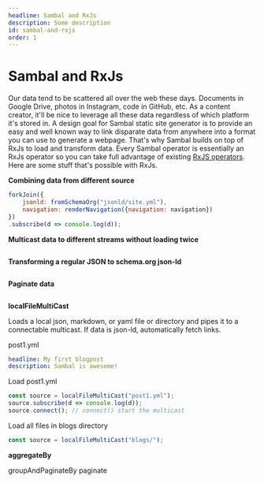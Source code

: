 ```yaml
---
headline: Sambal and RxJs
description: Some description
id: sambal-and-rxjs
order: 1
---
```


# Sambal and RxJs

Our data tend to be scattered all over the web these days.  Documents in Google Drive, photos in Instagram, code in GitHub, etc.  As a content creator, it'll be nice to leverage all these data regardless of which platform it's stored in.  A design goal for Sambal static site generator is to provide an easy and well known way to link disparate data from anywhere into a format you can use to generate a webpage.  That's why Sambal builds on top of RxJs to load and transform data.  Every Sambal operator is essentially an RxJs operator so you can take full advantage of existing [RxJS operators](https://rxjs-dev.firebaseapp.com/guide/operators).  Here are some stuff that's possible with RxJs.

__Combining data from different source__

```js
forkJoin({
    jsonld: fromSchemaOrg("jsonld/site.yml"),
    navigation: renderNavigation({navigation: navigation})
})
.subscribe(d => console.log(d));

```

__Multicast data to different streams without loading twice__

```js

```

__Transforming a regular JSON to schema.org json-ld__

```js

```

__Paginate data__

```js

```



__localFileMultiCast__

Loads a local json, markdown, or yaml file or directory and pipes it to a connectable multicast.  If data is json-ld, automatically fetch links.

post1.yml

```yml
headline: My first blogpost
description: Sambal is awesome!
```

Load post1.yml

```js
const source = localFileMultiCast("post1.yml");
source.subscribe(d => console.log(d));
source.connect(); // connect() start the multicast
```

Load all files in blogs directory

```js
const source = localFileMultiCast("blogs/");
```


__aggregateBy__


groupAndPaginateBy
paginate

